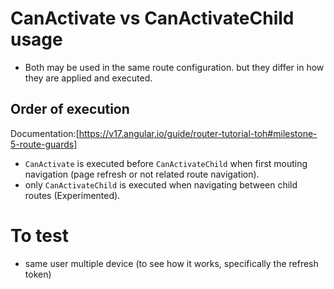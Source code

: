 # CanActivate vs CanActivateChild usage

- Both may be used in the same route configuration. but they differ in how they are applied and executed.

## Order of execution

Documentation:[https://v17.angular.io/guide/router-tutorial-toh#milestone-5-route-guards]

- `CanActivate` is executed before `CanActivateChild` when first mouting navigation (page refresh or not related route navigation).
- only `CanActivateChild` is executed when navigating between child routes (Experimented).

# To test

- same user multiple device (to see how it works, specifically the refresh token)
